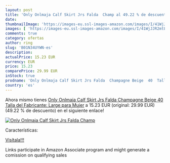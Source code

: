 ```yaml
---
layout: post
title: 'Only Onlmaja Calf Skirt Jrs Falda  Champ al 49.22 % de descuento'
date: 
thumbnailImage: 'https://images-eu.ssl-images-amazon.com/images/I/41WjJJR2mtL._SL200_.jpg'
images: [ 'https://images-eu.ssl-images-amazon.com/images/I/41WjJJR2mtL._SL200_.jpg' ]
comments: true
category: ofertas
author: ring
slug: 'B01N34UYWN-es'
description:
actualPrice: 15.23 EUR
currency: EUR
price: 15.23
comparePrice: 29.99 EUR
inStock: true
prodname: 'Only Onlmaja Calf Skirt Jrs Falda  Champagne Beige  40  Talla del Fabricante: Large  para Mujer'
country: 'es'
---
```


Ahora mismo tienes [Only Onlmaja Calf Skirt Jrs Falda  Champagne Beige  40  Talla del Fabricante: Large  para Mujer](https://www.amazon.es/dp/B01N34UYWN/?tag=tolees-21) a 15.23 EUR (original: 29.99 EUR) (49.22 %  de descuento) en el siguiente enlace!

[![Only Onlmaja Calf Skirt Jrs Falda  Champ](https://images-eu.ssl-images-amazon.com/images/I/41WjJJR2mtL._SL200_.jpg)](https://www.amazon.es/dp/B01N34UYWN/?tag=tolees-21)

Características:


[Visítala!!!](https://www.amazon.es/dp/B01N34UYWN/?tag=tolees-21)

Links participate in Amazon Associate program and might generate a comission on qualifying sales
